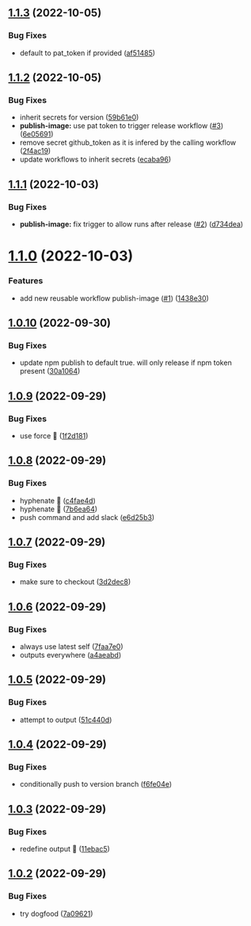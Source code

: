 ## [1.1.3](https://github.com/stacc/github-workflow-actions/compare/v1.1.2...v1.1.3) (2022-10-05)


### Bug Fixes

* default to pat_token if provided ([af51485](https://github.com/stacc/github-workflow-actions/commit/af5148574e8c4c75369e9933332fa02000e3e1ab))

## [1.1.2](https://github.com/stacc/github-workflow-actions/compare/v1.1.1...v1.1.2) (2022-10-05)


### Bug Fixes

* inherit secrets for version ([59b61e0](https://github.com/stacc/github-workflow-actions/commit/59b61e0ebc0a2d6262d36265b7b7d695bdcac3fb))
* **publish-image:** use pat token to trigger release workflow ([#3](https://github.com/stacc/github-workflow-actions/issues/3)) ([6e05691](https://github.com/stacc/github-workflow-actions/commit/6e05691615683be3a4e62347ad431ab5819da5c8))
* remove secret github_token as it is infered by the calling workflow ([2f4ac19](https://github.com/stacc/github-workflow-actions/commit/2f4ac19d3c6c545aaac2760b4700e7ea16d99a36))
* update workflows to inherit secrets ([ecaba96](https://github.com/stacc/github-workflow-actions/commit/ecaba96a3a6d17a2619819f7e38bdb7874449e84))

## [1.1.1](https://github.com/stacc/github-workflow-actions/compare/v1.1.0...v1.1.1) (2022-10-03)


### Bug Fixes

* **publish-image:** fix trigger to allow runs after release ([#2](https://github.com/stacc/github-workflow-actions/issues/2)) ([d734dea](https://github.com/stacc/github-workflow-actions/commit/d734dea565e4f171448ca392ca4c63afb3090eae))

# [1.1.0](https://github.com/stacc/github-workflow-actions/compare/v1.0.10...v1.1.0) (2022-10-03)


### Features

* add new reusable workflow publish-image ([#1](https://github.com/stacc/github-workflow-actions/issues/1)) ([1438e30](https://github.com/stacc/github-workflow-actions/commit/1438e30d552f332579fc3e2b1f134d7df37fe60e))

## [1.0.10](https://github.com/stacc/github-workflow-actions/compare/v1.0.9...v1.0.10) (2022-09-30)


### Bug Fixes

* update npm publish to default true. will only release if npm token present ([30a1064](https://github.com/stacc/github-workflow-actions/commit/30a1064842dbd8b8175480002da0800efb071784))

## [1.0.9](https://github.com/stacc/github-workflow-actions/compare/v1.0.8...v1.0.9) (2022-09-29)


### Bug Fixes

* use force 🦾 ([1f2d181](https://github.com/stacc/github-workflow-actions/commit/1f2d18171fbe8d07f4be1428cd30de9cfa71870f))

## [1.0.8](https://github.com/stacc/github-workflow-actions/compare/v1.0.7...v1.0.8) (2022-09-29)


### Bug Fixes

* hyphenate 🙈 ([c4fae4d](https://github.com/stacc/github-workflow-actions/commit/c4fae4d3cdfaedd5d81c2adf695af2156972f7ee))
* hyphenate 🙈 ([7b6ea64](https://github.com/stacc/github-workflow-actions/commit/7b6ea644c86bad2f4462807dc7f835f5e72263ae))
* push command and add slack ([e6d25b3](https://github.com/stacc/github-workflow-actions/commit/e6d25b35ea64eeb59c94644f38ec936768b96a92))

## [1.0.7](https://github.com/stacc/github-workflow-actions/compare/v1.0.6...v1.0.7) (2022-09-29)


### Bug Fixes

* make sure to checkout ([3d2dec8](https://github.com/stacc/github-workflow-actions/commit/3d2dec896e5ae2befc374731a4db98677472a691))

## [1.0.6](https://github.com/stacc/github-workflow-actions/compare/v1.0.5...v1.0.6) (2022-09-29)


### Bug Fixes

* always use latest self ([7faa7e0](https://github.com/stacc/github-workflow-actions/commit/7faa7e0b894a1921042baf0bc1c35fb900191ac3))
* outputs everywhere ([a4aeabd](https://github.com/stacc/github-workflow-actions/commit/a4aeabd66e500df17efc6dcd75c01a0a458e49a5))

## [1.0.5](https://github.com/stacc/github-workflow-actions/compare/v1.0.4...v1.0.5) (2022-09-29)


### Bug Fixes

* attempt to output ([51c440d](https://github.com/stacc/github-workflow-actions/commit/51c440d8278eca15bb3aed41e05649de4983ffcb))

## [1.0.4](https://github.com/stacc/github-workflow-actions/compare/v1.0.3...v1.0.4) (2022-09-29)


### Bug Fixes

* conditionally push to version branch ([f6fe04e](https://github.com/stacc/github-workflow-actions/commit/f6fe04ee05d2e15957512d1351ddfa88207b1eb5))

## [1.0.3](https://github.com/stacc/github-workflow-actions/compare/v1.0.2...v1.0.3) (2022-09-29)


### Bug Fixes

* redefine output 🙈 ([11ebac5](https://github.com/stacc/github-workflow-actions/commit/11ebac5be4d2a9638c9c0581e68e7f1a2d0c76ef))

## [1.0.2](https://github.com/stacc/github-workflow-actions/compare/v1.0.1...v1.0.2) (2022-09-29)


### Bug Fixes

* try dogfood ([7a09621](https://github.com/stacc/github-workflow-actions/commit/7a09621c11123d8ad1eb9754b6a068989d74b8be))
